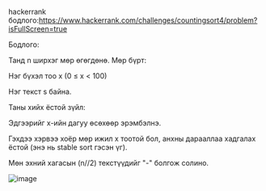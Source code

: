 hackerrank бодлого:https://www.hackerrank.com/challenges/countingsort4/problem?isFullScreen=true

Бодлого:

Танд n ширхэг мөр өгөгдөнө.
Мөр бүрт:

Нэг бүхэл тоо x (0 ≤ x < 100)

Нэг текст s байна.

Таны хийх ёстой зүйл:

Эдгээрийг x-ийн дагуу өсөхөөр эрэмбэлнэ.

Гэхдээ хэрвээ хоёр мөр ижил x тоотой бол, анхны дарааллаа хадгалах ёстой (энэ нь stable sort гэсэн үг).

Мөн эхний хагасын (n//2) текстүүдийг "-" болгож солино.

![image](https://github.com/user-attachments/assets/437cdcc5-167f-4d3e-b780-9f893c31d682)



